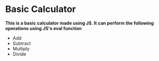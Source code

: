 # Basic Calculator
**This is a basic calculator made using JS. It can perform the following operations using JS's eval function**
- Add
- Subtract
- Multiply
- Divide
